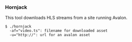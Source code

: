 ### Hornjack

This tool downloads HLS streams from a site running Avalon.  

```
$ ./hornjack
  -af="video.ts": filename for downloaded asset
  -u="http://": url for an avalon asset
```